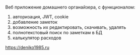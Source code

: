 Веб приложение домашнего органайзера, с функционалом:
1. авторизация, JWT, cookie
2. добавление заметок
3. возможность их редактировать, скачивать, удалять
4. полнотекстовый поиск по заметкам в БД
5. калькулятор расходов

https://deniko1985.ru